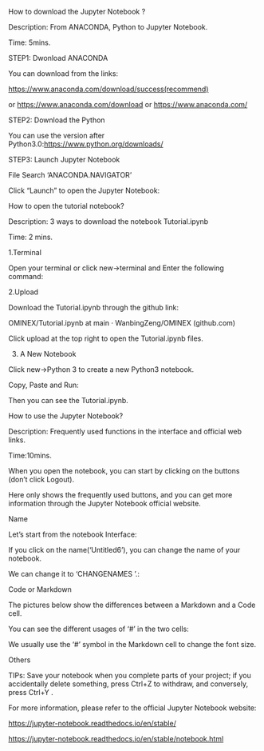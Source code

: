 How to download the Jupyter Notebook ?

Description: From ANACONDA, Python to Jupyter Notebook.  

Time: 5mins.

STEP1: Dwonload ANACONDA

You can download from the links: 

https://www.anaconda.com/download/success(recommend)

or https://www.anaconda.com/download or https://www.anaconda.com/



STEP2: Download the Python

You can use the version after Python3.0:https://www.python.org/downloads/



STEP3: Launch Jupyter Notebook

File Search ‘ANACONDA.NAVIGATOR’



Click “Launch” to open the Jupyter Notebook:





How to open the tutorial notebook?

Description: 3 ways to download the notebook Tutorial.ipynb

Time: 2 mins.



1.Terminal

Open your terminal or click new→terminal and Enter the following command:





2.Upload

Download the Tutorial.ipynb through the github link:

OMINEX/Tutorial.ipynb at main · WanbingZeng/OMINEX (github.com)

Click upload at the top right to open the Tutorial.ipynb files. 



3. A New Notebook 

Click new→Python 3 to create a new Python3 notebook.



Copy, Paste and Run:





Then you can see the Tutorial.ipynb.





How to use the Jupyter Notebook?

Description: Frequently used functions in the interface and official web links.

Time:10mins.

When you open the notebook, you can start by clicking on the buttons (don’t click Logout).

Here only shows the frequently used buttons, and you can get more information through the Jupyter Notebook official website.

Name

Let’s start from the notebook Interface:



If you click on the name(‘Untitled6’), you can change the name of your notebook. 

We can change it to ‘CHANGENAMES ’.:



Code or Markdown

The pictures below show the differences between a Markdown and a Code cell.

You can see the different usages of ‘#’ in the two cells:

	

We usually use the ‘#’ symbol in the Markdown cell to change the font size.

Others



TIPs: Save your notebook when you complete parts of your project; if you accidentally delete something, press Ctrl+Z to withdraw, and conversely, press Ctrl+Y .



For more information, please refer to the official Jupyter Notebook website:

https://jupyter-notebook.readthedocs.io/en/stable/





https://jupyter-notebook.readthedocs.io/en/stable/notebook.html





